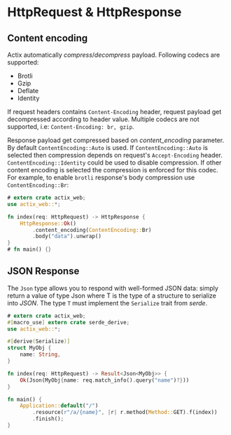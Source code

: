 # HttpRequest & HttpResponse

## Content encoding

Actix automatically *compress*/*decompress* payload. 
Following codecs are supported: 

 * Brotli
 * Gzip
 * Deflate
 * Identity
 
 If request headers contains `Content-Encoding` header, request payload get decompressed
 according to header value. Multiple codecs are not supported, i.e: `Content-Encoding: br, gzip`.
 
Response payload get compressed based on *content_encoding* parameter. 
By default `ContentEncoding::Auto` is used. If `ContentEncoding::Auto` is selected
then compression depends on request's `Accept-Encoding` header. 
`ContentEncoding::Identity` could be used to disable compression.
If other content encoding is selected the compression is enforced for this codec. For example,
to enable `brotli` response's body compression use `ContentEncoding::Br`:

```rust
# extern crate actix_web;
use actix_web::*;

fn index(req: HttpRequest) -> HttpResponse {
    HttpResponse::Ok()
        .content_encoding(ContentEncoding::Br)
        .body("data").unwrap()
}
# fn main() {}
```
 
## JSON Response

The `Json` type allows you to respond with well-formed JSON data: simply return a value of 
type Json<T> where T is the type of a structure to serialize into *JSON*. The 
type `T` must implement the `Serialize` trait from *serde*.

```rust
# extern crate actix_web;
#[macro_use] extern crate serde_derive;
use actix_web::*;

#[derive(Serialize)]
struct MyObj {
    name: String,
}

fn index(req: HttpRequest) -> Result<Json<MyObj>> {
    Ok(Json(MyObj{name: req.match_info().query("name")?}))
}

fn main() {
    Application::default("/")
        .resource(r"/a/{name}", |r| r.method(Method::GET).f(index))
        .finish();
}
```
